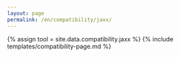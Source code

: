 ```yaml
---
layout: page
permalink: /en/compatibility/jaxx/
---
```

{% assign tool = site.data.compatibility.jaxx %}
{% include templates/compatibility-page.md %}
